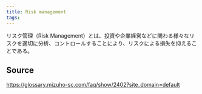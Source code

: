 ```yaml
---
title: Risk management
tags: 
---
```


リスク管理（Risk Management）とは、投資や企業経営などに関わる様々なリスクを適切に分析、コントロールすることにより、リスクによる損失を抑えることである。

## Source
https://glossary.mizuho-sc.com/faq/show/2402?site_domain=default